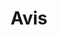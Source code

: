 ---
facebook: https://facebook.com/avis
googleplus: https://plus.google.com/106284786996002686465
instagram: https://instagram.com/avisusa
linkedin: https://linkedin.com/company/avis-budget-group
logohandle: avis
pinterest: https://pinterest.com/AvisCarRental
sort: avis
title: Avis
twitter: https://x.com/avis
website: https://www.avis.com/en/home
wikipedia: https://en.wikipedia.org/wiki/Avis_Car_Rental
youtube: https://youtube.com/user/Avis
---